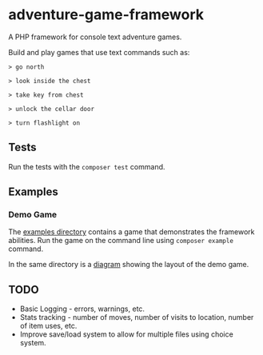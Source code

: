# adventure-game-framework

A PHP framework for console text adventure games.

Build and play games that use text commands such as:

```
> go north

> look inside the chest

> take key from chest

> unlock the cellar door

> turn flashlight on
```

## Tests

Run the tests with the `composer test` command.

## Examples

### Demo Game

The [examples directory](examples/demo-game) contains a game that demonstrates the framework
abilities. Run the game on the command line using `composer example` command.

In the same directory is a [diagram](examples/demo-game/docs/Example%20Game%20Map.png) showing the layout
of the demo game.

## TODO

* Basic Logging - errors, warnings, etc.
* Stats tracking - number of moves, number of visits to location, number of item uses, etc.
* Improve save/load system to allow for multiple files using choice system.